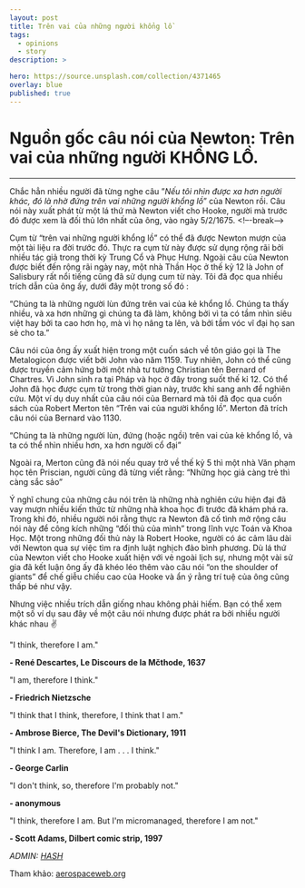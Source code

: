 ```yaml
---
layout: post
title: Trên vai của những người khổng lồ
tags:
  - opinions
  - story
description: >

hero: https://source.unsplash.com/collection/4371465
overlay: blue
published: true
---
```


# Nguồn gốc câu nói của **Newton**: Trên vai của những người **KHỔNG LỒ**.
------

Chắc hẳn nhiều người đã từng nghe câu ”*Nếu tôi nhìn được xa hơn người khác, đó là nhờ đứng trên vai những người khổng lồ*” của Newton rồi. Câu nói này xuất phát từ một lá thứ mà Newton viết cho Hooke, người mà trước đó được xem là đối thủ lớn nhất của ông, vào ngày 5/2/1675.
<!–-break-–>

Cụm từ “trên vai những người khổng lồ” có thể đã được Newton mượn của một tài liệu ra đời trước đó. Thực ra cụm từ này được sử dụng rộng rãi bởi nhiều tác giả trong thời kỳ Trung Cổ và Phục Hưng. Ngoài câu của Newton được biết đến rộng rãi ngày nay, một nhà Thần Học ở thế kỷ 12 là John of Salisbury rất nổi tiếng cũng đã sử dụng cum từ này. Tôi đã đọc qua nhiều trích dẫn của ông ấy, dưới đây một trong số đó :

“Chúng ta là những người lùn đứng trên vai của kẻ khổng lồ. Chúng ta thấy nhiều, và xa hơn những gì chúng ta đã làm, không bởi vì ta có tầm nhìn siêu việt hay bởi ta cao hơn họ, mà vì họ nâng ta lên, và bởi tầm vóc vĩ đại họ san sẻ cho ta.”

Câu nói của ông ấy xuất hiện trong một cuốn sách về tôn giáo gọi là The Metalogicon được viết bởi John vào năm 1159. Tuy nhiên, John có thể cũng được truyền cảm hứng bởi một nhà tư tưởng Christian tên Bernard of Chartres. Vì John sinh ra tại Pháp và học ở đây trong suốt thế kỉ 12. Có thể John đã học được cụm từ trong thời gian này, trước khi sang anh để nghiên cứu. Một ví dụ duy nhất của câu nói của Bernard mà tôi đã đọc qua cuốn sách của Robert Merton tên “Trên vai của người khổng lồ”. Merton đã trích câu nói của Bernard vào 1130.

“Chúng ta là những người lùn, đứng (hoặc ngồi) trên vai của kẻ khổng lồ, và ta có thể nhìn nhiều hơn, xa hơn người cổ đại”

Ngoài ra, Merton cũng đã nói nếu quay trở về thế kỷ 5 thì một nhà Văn phạm học tên Priscian, người cũng đã từng viết rằng:
“Những học giả càng trẻ thì càng sắc sảo”

Ý nghĩ chung của những câu nói trên là những nhà nghiên cứu hiện đại đã vay mượn nhiều kiến thức từ những nhà khoa học đi trước đã khám phá ra. Trong khi đó, nhiều người nói rằng thực ra Newton đã cố tình mở rộng câu nói này để công kích những “đối thủ của mình” trong lĩnh vực Toán và Khoa Học. Một trong những đối thủ này là Robert Hooke, người có ác cảm lâu dài với Newton qua sự việc tìm ra định luật nghịch đảo bình phương. Dù lá thứ của Newton viết cho Hooke xuất hiện với vẻ ngoài lịch sự, nhưng một vài sử gia đã kết luận ông ấy đã khéo léo thêm vào câu nói “on the shoulder of giants” để chế giễu chiều cao của Hooke và ẩn ý rằng trí tuệ của ông cũng thấp bé như vậy.

Nhưng việc nhiều trích dẫn giống nhau không phải hiếm. Bạn có thể xem một số ví dụ sau đây về một câu nói nhưng được phát ra bởi nhiều người khác nhau :v:

"I think, therefore I am."

**\- René Descartes, Le Discours de la Mčthode, 1637**

"I am, therefore I think."

**\- Friedrich Nietzsche**

"I think that I think, therefore, I think that I am."

**\- Ambrose Bierce, The Devil's Dictionary, 1911**

"I think I am. Therefore, I am . . . I think."

**\- George Carlin**

"I don't think, so, therefore I'm probably not."

**\- anonymous**

"I think, therefore I am. But I'm micromanaged, therefore I am not."

**\- Scott Adams, Dilbert comic strip, 1997**

*ADMIN: [HASH](https://www.facebook.com/hashdotlee)*

Tham khảo: [aerospaceweb.org](http://www.aerospaceweb.org/question/history/q0162b.shtml)
